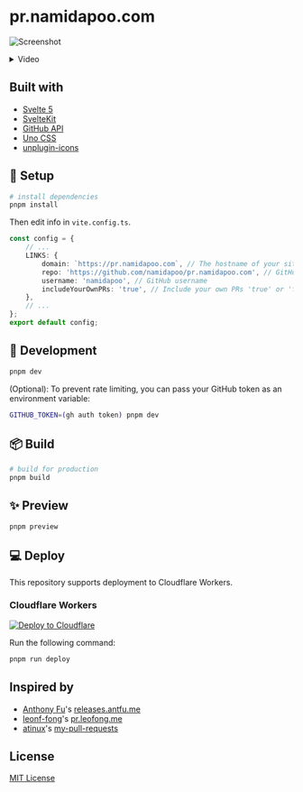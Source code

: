 # pr.namidapoo.com

![Screenshot](https://github.com/user-attachments/assets/aeb193b5-7afe-4ef2-8078-28f54249f490)

<details>
<summary>Video</summary>

https://github.com/user-attachments/assets/cea80c3d-ba87-480a-8090-bb611dc2a2db

</details>

## Built with

- [Svelte 5](https://svelte.dev/)
- [SvelteKit](https://kit.svelte.dev/)
- [GitHub API](https://docs.github.com/en/rest)
- [Uno CSS](https://unocss.dev/)
- [unplugin-icons](https://github.com/unplugin/unplugin-icons)

## 🚀 Setup

```bash
# install dependencies
pnpm install
```

Then edit info in `vite.config.ts`.

```ts
const config = {
	// ...
	LINKS: {
		domain: `https://pr.namidapoo.com`, // The hostname of your site
		repo: 'https://github.com/namidapoo/pr.namidapoo.com', // GitHub repository name ( will be the link of octocat icon 🐱 )
		username: 'namidapoo', // GitHub username
		includeYourOwnPRs: 'true', // Include your own PRs 'true' or 'false'
	},
	// ...
};
export default config;
```

## 🔧 Development

```bash
pnpm dev
```

(Optional): To prevent rate limiting, you can pass your GitHub token as an environment variable:

```bash
GITHUB_TOKEN=(gh auth token) pnpm dev
```

## 📦 Build

```bash
# build for production
pnpm build
```

## ✨ Preview

```bash
pnpm preview
```

## 💻 Deploy

This repository supports deployment to Cloudflare Workers.

### Cloudflare Workers

[![Deploy to Cloudflare](https://deploy.workers.cloudflare.com/button)](https://deploy.workers.cloudflare.com/?url=https://github.com/namidapoo/pr.namidapoo.com)

Run the following command:

```bash
pnpm run deploy
```

## Inspired by

- [Anthony Fu](https://github.com/antfu)'s [releases.antfu.me](https://github.com/antfu/releases.antfu.me)
- [leonf-fong](https://github.com/leon-fong)'s [pr.leofong.me](https://github.com/leon-fong/prs)
- [atinux](https://github.com/atinux)'s [my-pull-requests](https://github.com/atinux/my-pull-requests)

## License

[MIT License](./LICENSE)
